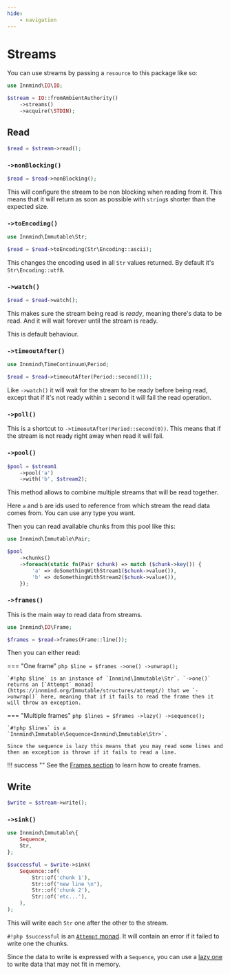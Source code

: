 ```yaml
---
hide:
    - navigation
---
```


# Streams

You can use streams by passing a `resource` to this package like so:

```php
use Innmind\IO\IO;

$stream = IO::fromAmbientAuthority()
    ->streams()
    ->acquire(\STDIN);
```

## Read

```php
$read = $stream->read();
```

### `->nonBlocking()`

```php
$read = $read->nonBlocking();
```

This will configure the stream to be non blocking when reading from it. This means that it will return as soon as possible with `string`s shorter than the expected size.

### `->toEncoding()`

```php
use Innmind\Immutable\Str;

$read = $read->toEncoding(Str\Encoding::ascii);
```

This changes the encoding used in all `Str` values returned. By default it's `Str\Encoding::utf8`.

### `->watch()`

```php
$read = $read->watch();
```

This makes sure the stream being read is _ready_, meaning there's data to be read. And it will wait forever until the stream is ready.

This is default behaviour.

### `->timeoutAfter()`

```php
use Innmind\TimeContinuum\Period;

$read = $read->timeoutAfter(Period::second(1));
```

Like `->watch()` it will wait for the stream to be ready before being read, except that if it's not ready within `1` second it will fail the read operation.

### `->poll()`

This is a shortcut to `->timeoutAfter(Period::second(0))`. This means that if the stream is not ready right away when read it will fail.

### `->pool()`

```php
$pool = $stream1
    ->pool('a')
    ->with('b', $stream2);
```

This method allows to combine multiple streams that will be read together.

Here `a` and `b` are ids used to reference from which stream the read data comes from. You can use any type you want.

Then you can read available chunks from this pool like this:

```php
use Innmind\Immutable\Pair;

$pool
    ->chunks()
    ->foreach(static fn(Pair $chunk) => match ($chunk->key()) {
        'a' => doSomethingWithStream1($chunk->value()),
        'b' => doSomethingWithStream2($chunk->value()),
    });
```

### `->frames()`

This is the main way to read data from streams.

```php
use Innmind\IO\Frame;

$frames = $read->frames(Frame::line());
```

Then you can either read:

=== "One frame"
    ```php
    $line = $frames
        ->one()
        ->unwrap();
    ```

    `#!php $line` is an instance of `Innmind\Immutable\Str`. `->one()` returns an [`Attempt` monad](https://innmind.org/Immutable/structures/attempt/) that we `->unwrap()` here, meaning that if it fails to read the frame then it will throw an exception.

=== "Multiple frames"
    ```php
    $lines = $frames
        ->lazy()
        ->sequence();
    ```

    `#!php $lines` is a `Innmind\Immutable\Sequence<Innmind\Immutable\Str>`.

    Since the sequence is lazy this means that you may read some lines and then an exception is thrown if it fails to read a line.

!!! success ""
    See the [Frames section](frames.md) to learn how to create frames.

## Write

```php
$write = $stream->write();
```

### `->sink()`

```php
use Innmind\Immutable\{
    Sequence,
    Str,
};

$successful = $write->sink(
    Sequence::of(
        Str::of('chunk 1'),
        Str::of("new line \n"),
        Str::of('chunk 2'),
        Str::of('etc...'),
    ),
);
```

This will write each `Str` one after the other to the stream.

`#!php $successful` is an [`Attempt` monad](https://innmind.org/Immutable/structures/attempt/). It will contain an error if it failed to write one the chunks.

Since the data to write is expressed with a `Sequence`, you can use a [lazy one](https://innmind.org/Immutable/structures/sequence/#lazy) to write data that may not fit in memory.
